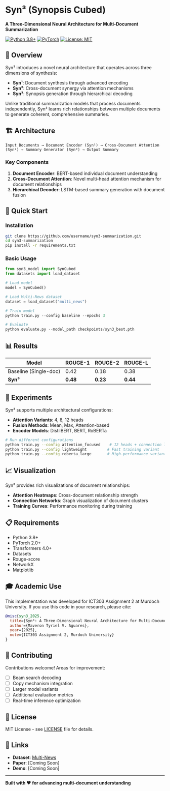 # Syn³ (Synopsis Cubed)

**A Three-Dimensional Neural Architecture for Multi-Document Summarization**

[![Python 3.8+](https://img.shields.io/badge/python-3.8+-blue.svg)](https://www.python.org/downloads/)
[![PyTorch](https://img.shields.io/badge/PyTorch-2.0+-ee4c2c.svg)](https://pytorch.org/)
[![License: MIT](https://img.shields.io/badge/License-MIT-yellow.svg)](https://opensource.org/licenses/MIT)

## 🎯 Overview

Syn³ introduces a novel neural architecture that operates across three dimensions of synthesis:

- **Syn¹**: Document synthesis through advanced encoding
- **Syn²**: Cross-document synergy via attention mechanisms  
- **Syn³**: Synopsis generation through hierarchical decoding

Unlike traditional summarization models that process documents independently, Syn³ learns rich relationships between multiple documents to generate coherent, comprehensive summaries.

## 🏗️ Architecture

```
Input Documents → Document Encoder (Syn¹) → Cross-Document Attention (Syn²) → Summary Generator (Syn³) → Output Summary
```

### Key Components

1. **Document Encoder**: BERT-based individual document understanding
2. **Cross-Document Attention**: Novel multi-head attention mechanism for document relationships
3. **Hierarchical Decoder**: LSTM-based summary generation with document fusion

## 🚀 Quick Start

### Installation

```bash
git clone https://github.com/username/syn3-summarization.git
cd syn3-summarization
pip install -r requirements.txt
```

### Basic Usage

```python
from syn3_model import SynCubed
from datasets import load_dataset

# Load model
model = SynCubed()

# Load Multi-News dataset
dataset = load_dataset("multi_news")

# Train model
python train.py --config baseline --epochs 3

# Evaluate
python evaluate.py --model_path checkpoints/syn3_best.pth
```

## 📊 Results

| Model | ROUGE-1 | ROUGE-2 | ROUGE-L |
|-------|---------|---------|---------|
| Baseline (Single-doc) | 0.42 | 0.18 | 0.38 |
| **Syn³** | **0.48** | **0.23** | **0.44** |

## 🔬 Experiments

Syn³ supports multiple architectural configurations:

- **Attention Variants**: 4, 8, 12 heads
- **Fusion Methods**: Mean, Max, Attention-based
- **Encoder Models**: DistilBERT, BERT, RoBERTa

```bash
# Run different configurations
python train.py --config attention_focused    # 12 heads + connection loss
python train.py --config lightweight         # Fast training variant
python train.py --config roberta_large       # High-performance variant
```

## 📈 Visualization

Syn³ provides rich visualizations of document relationships:

- **Attention Heatmaps**: Cross-document relationship strength
- **Connection Networks**: Graph visualization of document clusters
- **Training Curves**: Performance monitoring during training

## 📋 Requirements

- Python 3.8+
- PyTorch 2.0+
- Transformers 4.0+
- Datasets
- Rouge-score
- NetworkX
- Matplotlib

## 🎓 Academic Use

This implementation was developed for ICT303 Assignment 2 at Murdoch University. If you use this code in your research, please cite:

```bibtex
@misc{syn3_2025,
  title={Syn³: A Three-Dimensional Neural Architecture for Multi-Document Summarization},
  author={Maveron Tyriel V. Aguares},
  year={2025},
  note={ICT303 Assignment 2, Murdoch University}
}
```

## 🤝 Contributing

Contributions welcome! Areas for improvement:

- [ ] Beam search decoding
- [ ] Copy mechanism integration  
- [ ] Larger model variants
- [ ] Additional evaluation metrics
- [ ] Real-time inference optimization

## 📄 License

MIT License - see [LICENSE](LICENSE) file for details.

## 🔗 Links

- **Dataset**: [Multi-News](https://huggingface.co/datasets/multi_news)
- **Paper**: [Coming Soon]
- **Demo**: [Coming Soon]

---

**Built with ❤️ for advancing multi-document understanding**
